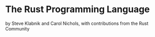 # The Rust Programming Language

by Steve Klabnik and Carol Nichols, with contributions from the Rust Community
